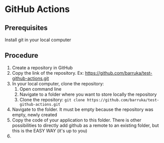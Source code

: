 # GitHub Actions

## Prerequisites
Install git in your local computer

## Procedure
1. Create a repository in GitHub
2. Copy the link of the repository. Ex: https://github.com/barruka/test-github-actions.git
3. In your local computer, clone the repository:
    1. Open command line
    2. Navigate to a folder where you want to store locally the repository
    3. Clone the repository: `git clone https://github.com/barruka/test-github-actions.git`
5. Navigate to the folder. It must be empty because the repository was empty, newly created
6. Copy the code of your application to this folder. There is other possibilities to directly add github as a remote to an existing folder, but this is the EASY WAY (it's up to you)
7. 

